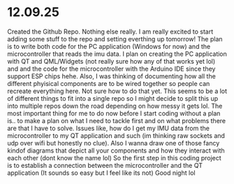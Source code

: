 # 12.09.25
Created the Github Repo. Nothing else really.
I am really excited to start adding some stuff to the repo and setting everthing up tomorrow!
The plan is to write both code for the PC application (Windows for now) and the microcontroller that reads the imu data.
I plan on creating the PC application with QT and QML/Widgets (not really sure how any of that works yet lol) and and the code for the microcontroller with the Arduino IDE since they support ESP chips hehe.
Also, I was thinking of documenting how all the different phyisical components are to be wired together so people can recreate everything here. Not sure how to do that yet.
This seems to be a lot of different things to fit into a single repo so I might decide to split this up into multiple repos down the road depending on how messy it gets lol.
The most important thing for me to do now before I start coding without a plan is.. to make a plan on what I need to tackle first and on what problems there are that I have to solve.
Issues like, how do I get my IMU data from the microcontroller to my QT application and such (im thinking raw sockets and udp over wifi but honestly no clue).
Also I wanna draw one of those fancy kindof diagrams that depict all your components and how they interact with each other (dont know the name lol)
So the first step in this coding project is to establish a connection between the microcontroller and the QT application (It sounds so easy but I feel like its not)
Good night lol
